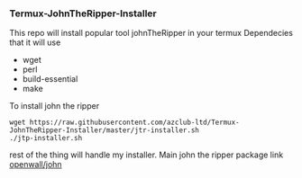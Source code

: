 ### Termux-JohnTheRipper-Installer
This repo will install popular tool johnTheRipper in your termux 
Dependecies that it will use


* wget
* perl
* build-essential
* make


To install john the ripper 

```
wget https://raw.githubusercontent.com/azclub-ltd/Termux-JohnTheRipper-Installer/master/jtr-installer.sh
./jtp-installer.sh
```

rest of the thing will handle my installer.
Main john the ripper package link [openwall/john](https://github.com/openwall/john)
